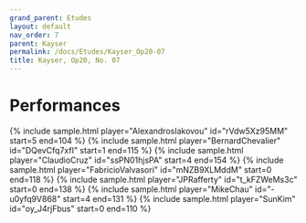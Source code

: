 ```yaml
---
grand_parent: Etudes
layout: default
nav_order: 7
parent: Kayser
permalink: /docs/Etudes/Kayser_Op20-07
title: Kayser, Op20, No. 07
---
```

# Performances
<div class="sample-container">
    {% include sample.html player="AlexandrosIakovou" id="rVdw5Xz95MM" start=5 end=104 %}
    {% include sample.html player="BernardChevalier" id="DQevCfq7xfI" start=1 end=115 %}
    {% include sample.html player="ClaudioCruz" id="ssPN01hjsPA" start=4 end=154 %}
    {% include sample.html player="FabricioValvasori" id="mNZB9XLMddM" start=0 end=118 %}
    {% include sample.html player="JPRafferty" id="t_kFZWeMs3c" start=0 end=138 %}
    {% include sample.html player="MikeChau" id="-u0yfq9V868" start=4 end=131 %}
    {% include sample.html player="SunKim" id="oy_J4rjFbus" start=0 end=110 %}
</div>